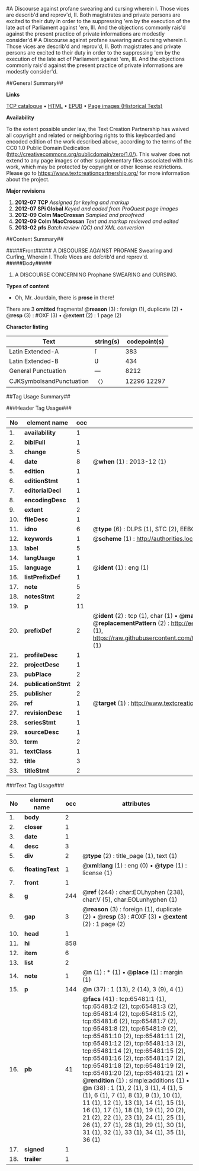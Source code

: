 #A Discourse against profane swearing and cursing wherein I. Those vices are describ'd and reprov'd, II. Both magistrates and private persons are excited to their duty in order to the suppressing 'em by the execution of the late act of Parliament against 'em, III. And the objections commonly rais'd against the present practice of private informations are modestly consider'd.#
A Discourse against profane swearing and cursing wherein I. Those vices are describ'd and reprov'd, II. Both magistrates and private persons are excited to their duty in order to the suppressing 'em by the execution of the late act of Parliament against 'em, III. And the objections commonly rais'd against the present practice of private informations are modestly consider'd.

##General Summary##

**Links**

[TCP catalogue](http://www.ota.ox.ac.uk/tcp/)  • 
[HTML](http://tei.it.ox.ac.uk/tcp/Texts-HTML/free/A36/A36081.html)  • 
[EPUB](http://tei.it.ox.ac.uk/tcp/Texts-EPUB/free/A36/A36081.epub) • 
[Page images (Historical Texts)](https://historicaltexts.jisc.ac.uk/eebo-12670255e)

**Availability**

To the extent possible under law, the Text Creation Partnership has waived all copyright and related or neighboring rights to this keyboarded and encoded edition of the work described above, according to the terms of the CC0 1.0 Public Domain Dedication (http://creativecommons.org/publicdomain/zero/1.0/). This waiver does not extend to any page images or other supplementary files associated with this work, which may be protected by copyright or other license restrictions. Please go to https://www.textcreationpartnership.org/ for more information about the project.

**Major revisions**

1. __2012-07__ __TCP__ *Assigned for keying and markup*
1. __2012-07__ __SPi Global__ *Keyed and coded from ProQuest page images*
1. __2012-09__ __Colm MacCrossan__ *Sampled and proofread*
1. __2012-09__ __Colm MacCrossan__ *Text and markup reviewed and edited*
1. __2013-02__ __pfs__ *Batch review (QC) and XML conversion*

##Content Summary##

#####Front#####
A DISCOURSE AGAINST PROFANE Swearing and Curſing, Wherein
I. Thoſe Vices are deſcrib'd and reprov'd.
#####Body#####

1. A DISCOURSE CONCERNING Prophane SWEARING and CURSING.

**Types of content**

  * Oh, Mr. Jourdain, there is **prose** in there!

There are 3 **omitted** fragments! 
 @__reason__ (3) : foreign (1), duplicate (2)  •  @__resp__ (3) : #OXF (3)  •  @__extent__ (2) : 1 page (2)

**Character listing**


|Text|string(s)|codepoint(s)|
|---|---|---|
|Latin Extended-A|ſ|383|
|Latin Extended-B|Ʋ|434|
|General Punctuation|—|8212|
|CJKSymbolsandPunctuation|〈〉|12296 12297|

##Tag Usage Summary##

###Header Tag Usage###

|No|element name|occ|attributes|
|---|---|---|---|
|1.|__availability__|1||
|2.|__biblFull__|1||
|3.|__change__|5||
|4.|__date__|8| @__when__ (1) : 2013-12 (1)|
|5.|__edition__|1||
|6.|__editionStmt__|1||
|7.|__editorialDecl__|1||
|8.|__encodingDesc__|1||
|9.|__extent__|2||
|10.|__fileDesc__|1||
|11.|__idno__|6| @__type__ (6) : DLPS (1), STC (2), EEBO-CITATION (1), OCLC (1), VID (1)|
|12.|__keywords__|1| @__scheme__ (1) : http://authorities.loc.gov/ (1)|
|13.|__label__|5||
|14.|__langUsage__|1||
|15.|__language__|1| @__ident__ (1) : eng (1)|
|16.|__listPrefixDef__|1||
|17.|__note__|5||
|18.|__notesStmt__|2||
|19.|__p__|11||
|20.|__prefixDef__|2| @__ident__ (2) : tcp (1), char (1)  •  @__matchPattern__ (2) : ([0-9\-]+):([0-9IVX]+) (1), (.+) (1)  •  @__replacementPattern__ (2) : http://eebo.chadwyck.com/downloadtiff?vid=$1&page=$2 (1), https://raw.githubusercontent.com/textcreationpartnership/Texts/master/tcpchars.xml#$1 (1)|
|21.|__profileDesc__|1||
|22.|__projectDesc__|1||
|23.|__pubPlace__|2||
|24.|__publicationStmt__|2||
|25.|__publisher__|2||
|26.|__ref__|1| @__target__ (1) : http://www.textcreationpartnership.org/docs/. (1)|
|27.|__revisionDesc__|1||
|28.|__seriesStmt__|1||
|29.|__sourceDesc__|1||
|30.|__term__|2||
|31.|__textClass__|1||
|32.|__title__|3||
|33.|__titleStmt__|2||


###Text Tag Usage###

|No|element name|occ|attributes|
|---|---|---|---|
|1.|__body__|2||
|2.|__closer__|1||
|3.|__date__|1||
|4.|__desc__|3||
|5.|__div__|2| @__type__ (2) : title_page (1), text (1)|
|6.|__floatingText__|1| @__xml:lang__ (1) : eng (0)  •  @__type__ (1) : license (1)|
|7.|__front__|1||
|8.|__g__|244| @__ref__ (244) : char:EOLhyphen (238), char:V (5), char:EOLunhyphen (1)|
|9.|__gap__|3| @__reason__ (3) : foreign (1), duplicate (2)  •  @__resp__ (3) : #OXF (3)  •  @__extent__ (2) : 1 page (2)|
|10.|__head__|1||
|11.|__hi__|858||
|12.|__item__|6||
|13.|__list__|2||
|14.|__note__|1| @__n__ (1) : * (1)  •  @__place__ (1) : margin (1)|
|15.|__p__|144| @__n__ (37) : 1 (13), 2 (14), 3 (9), 4 (1)|
|16.|__pb__|41| @__facs__ (41) : tcp:65481:1 (1), tcp:65481:2 (2), tcp:65481:3 (2), tcp:65481:4 (2), tcp:65481:5 (2), tcp:65481:6 (2), tcp:65481:7 (2), tcp:65481:8 (2), tcp:65481:9 (2), tcp:65481:10 (2), tcp:65481:11 (2), tcp:65481:12 (2), tcp:65481:13 (2), tcp:65481:14 (2), tcp:65481:15 (2), tcp:65481:16 (2), tcp:65481:17 (2), tcp:65481:18 (2), tcp:65481:19 (2), tcp:65481:20 (2), tcp:65481:21 (2)  •  @__rendition__ (1) : simple:additions (1)  •  @__n__ (38) : 1 (1), 2 (1), 3 (1), 4 (1), 5 (1), 6 (1), 7 (1), 8 (1), 9 (1), 10 (1), 11 (1), 12 (1), 13 (1), 14 (1), 15 (1), 16 (1), 17 (1), 18 (1), 19 (1), 20 (2), 21 (2), 22 (1), 23 (1), 24 (1), 25 (1), 26 (1), 27 (1), 28 (1), 29 (1), 30 (1), 31 (1), 32 (1), 33 (1), 34 (1), 35 (1), 36 (1)|
|17.|__signed__|1||
|18.|__trailer__|1||
